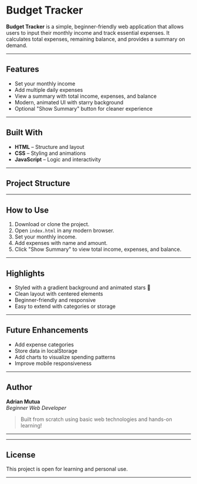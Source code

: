 #  Budget Tracker

**Budget Tracker** is a simple, beginner-friendly web application that allows users to input their monthly income and track essential expenses. It calculates total expenses, remaining balance, and provides a summary on demand.

---

##  Features

-  Set your monthly income  
-  Add multiple daily expenses  
-  View a summary with total income, expenses, and balance  
-  Modern, animated UI with starry background  
-  Optional "Show Summary" button for cleaner experience

---

##  Built With

- **HTML** – Structure and layout  
- **CSS** – Styling and animations  
- **JavaScript** – Logic and interactivity

---


##  Project Structure

---

##  How to Use

1. Download or clone the project.
2. Open `index.html` in any modern browser.
3. Set your monthly income.
4. Add expenses with name and amount.
5. Click "Show Summary" to view total income, expenses, and balance.

---

##  Highlights

- Styled with a gradient background and animated stars 🌌  
- Clean layout with centered elements  
- Beginner-friendly and responsive  
- Easy to extend with categories or storage

---

##  Future Enhancements

-  Add expense categories  
-  Store data in localStorage  
-  Add charts to visualize spending patterns  
-  Improve mobile responsiveness

---

##  Author

**Adrian Mutua**  
*Beginner Web Developer*

> Built from scratch using basic web technologies and hands-on learning!  

---
---

##  License

This project is open for learning and personal use.

---
